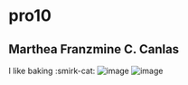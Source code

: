 # pro10 
## Marthea Franzmine C. Canlas 
I like baking :smirk-cat:
![image](https://github.com/user-attachments/assets/56ebcd85-d00e-4ef7-b793-bd20f7a180d0)
![image](https://github.com/user-attachments/assets/886bef21-3a85-4d3a-a29b-4c2e309e6b89) 
